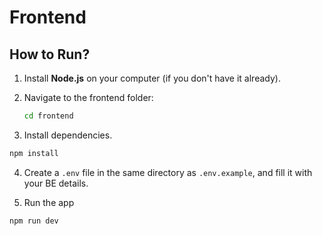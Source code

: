 # Frontend

## How to Run?

1. Install **Node.js** on your computer (if you don't have it already).

2. Navigate to the frontend folder:
   ```bash
   cd frontend
   ```

3. Install dependencies.
```bash
npm install
```

4. Create a `.env` file in the same directory as `.env.example`, and fill it with your BE details.  

5. Run the app
```bash
npm run dev
```
